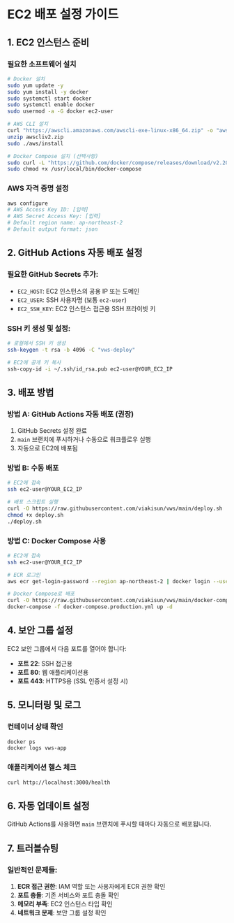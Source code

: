 # EC2 배포 설정 가이드

## 1. EC2 인스턴스 준비

### 필요한 소프트웨어 설치

```bash
# Docker 설치
sudo yum update -y
sudo yum install -y docker
sudo systemctl start docker
sudo systemctl enable docker
sudo usermod -a -G docker ec2-user

# AWS CLI 설치
curl "https://awscli.amazonaws.com/awscli-exe-linux-x86_64.zip" -o "awscliv2.zip"
unzip awscliv2.zip
sudo ./aws/install

# Docker Compose 설치 (선택사항)
sudo curl -L "https://github.com/docker/compose/releases/download/v2.20.0/docker-compose-$(uname -s)-$(uname -m)" -o /usr/local/bin/docker-compose
sudo chmod +x /usr/local/bin/docker-compose
```

### AWS 자격 증명 설정

```bash
aws configure
# AWS Access Key ID: [입력]
# AWS Secret Access Key: [입력]
# Default region name: ap-northeast-2
# Default output format: json
```

## 2. GitHub Actions 자동 배포 설정

### 필요한 GitHub Secrets 추가:

- `EC2_HOST`: EC2 인스턴스의 공용 IP 또는 도메인
- `EC2_USER`: SSH 사용자명 (보통 `ec2-user`)
- `EC2_SSH_KEY`: EC2 인스턴스 접근용 SSH 프라이빗 키

### SSH 키 생성 및 설정:

```bash
# 로컬에서 SSH 키 생성
ssh-keygen -t rsa -b 4096 -C "vws-deploy"

# EC2에 공개 키 복사
ssh-copy-id -i ~/.ssh/id_rsa.pub ec2-user@YOUR_EC2_IP
```

## 3. 배포 방법

### 방법 A: GitHub Actions 자동 배포 (권장)

1. GitHub Secrets 설정 완료
2. `main` 브랜치에 푸시하거나 수동으로 워크플로우 실행
3. 자동으로 EC2에 배포됨

### 방법 B: 수동 배포

```bash
# EC2에 접속
ssh ec2-user@YOUR_EC2_IP

# 배포 스크립트 실행
curl -O https://raw.githubusercontent.com/viakisun/vws/main/deploy.sh
chmod +x deploy.sh
./deploy.sh
```

### 방법 C: Docker Compose 사용

```bash
# EC2에 접속
ssh ec2-user@YOUR_EC2_IP

# ECR 로그인
aws ecr get-login-password --region ap-northeast-2 | docker login --username AWS --password-stdin 711678334703.dkr.ecr.ap-northeast-2.amazonaws.com

# Docker Compose로 배포
curl -O https://raw.githubusercontent.com/viakisun/vws/main/docker-compose.production.yml
docker-compose -f docker-compose.production.yml up -d
```

## 4. 보안 그룹 설정

EC2 보안 그룹에서 다음 포트를 열어야 합니다:

- **포트 22**: SSH 접근용
- **포트 80**: 웹 애플리케이션용
- **포트 443**: HTTPS용 (SSL 인증서 설정 시)

## 5. 모니터링 및 로그

### 컨테이너 상태 확인

```bash
docker ps
docker logs vws-app
```

### 애플리케이션 헬스 체크

```bash
curl http://localhost:3000/health
```

## 6. 자동 업데이트 설정

GitHub Actions를 사용하면 `main` 브랜치에 푸시할 때마다 자동으로 배포됩니다.

## 7. 트러블슈팅

### 일반적인 문제들:

1. **ECR 접근 권한**: IAM 역할 또는 사용자에게 ECR 권한 확인
2. **포트 충돌**: 기존 서비스와 포트 충돌 확인
3. **메모리 부족**: EC2 인스턴스 타입 확인
4. **네트워크 문제**: 보안 그룹 설정 확인
